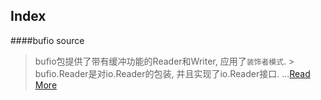 Index
-----

####bufio source
> bufio包提供了带有缓冲功能的Reader和Writer, 应用了`装饰者模式`.  > bufio.Reader是对io.Reader的包装, 并且实现了io.Reader接口.  ...[Read More](golang/bufio-source.md)

